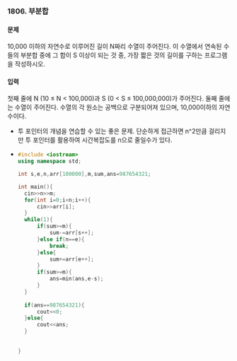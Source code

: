 ### 1806. 부분합



#### 문제

10,000 이하의 자연수로 이루어진 길이 N짜리 수열이 주어진다. 이 수열에서 연속된 수들의 부분합 중에 그 합이 S 이상이 되는 것 중, 가장 짧은 것의 길이를 구하는 프로그램을 작성하시오.

#### 입력

첫째 줄에 N (10 ≤ N < 100,000)과 S (0 < S ≤ 100,000,000)가 주어진다. 둘째 줄에는 수열이 주어진다. 수열의 각 원소는 공백으로 구분되어져 있으며, 10,000이하의 자연수이다.



- 투 포인터의 개념을 연습할 수 있는 좋은 문제. 단순하게 접근하면 n^2만큼 걸리지만 투 포인터를 활용하여 시간복잡도를 n으로 줄일수가 있다.

- ```c++
  #include <iostream>
  using namespace std;
  
  int s,e,n,arr[100000],m,sum,ans=987654321;
  
  int main(){
  	cin>>n>>m;
  	for(int i=0;i<n;i++){
  		cin>>arr[i];
  	}
  	while(1){
  		if(sum>=m){
  			sum-=arr[s++];
  		}else if(n==e){
  			break;
  		}else{
  			sum+=arr[e++];
  		}
  		if(sum>=m){
  			ans=min(ans,e-s);
  		}
  	}
  	
  	if(ans==987654321){
  		cout<<0;
  	}else{
  		cout<<ans;
  	}
  	
  	
  }
  ```

  